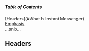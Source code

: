 ##### Table of Contents  
[Headers](#What Is Instant Messenger)  
[Emphasis](#emphasis)  
...snip...    
<a name="headers"/>
## Headers
